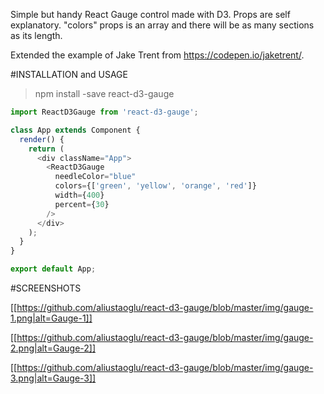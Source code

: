 Simple but handy React Gauge control made with D3.
Props are self explanatory. "colors" props is an array and there will be as many sections as its length.

Extended the example of Jake Trent from https://codepen.io/jaketrent/.

#INSTALLATION and USAGE

> npm install -save react-d3-gauge

```javascript
import ReactD3Gauge from 'react-d3-gauge';

class App extends Component {
  render() {
    return (
      <div className="App">
        <ReactD3Gauge
          needleColor="blue"
          colors={['green', 'yellow', 'orange', 'red']}
          width={400}
          percent={30}
        />
      </div>
    );
  }
}

export default App;

```

#SCREENSHOTS


[[https://github.com/aliustaoglu/react-d3-gauge/blob/master/img/gauge-1.png|alt=Gauge-1]]

[[https://github.com/aliustaoglu/react-d3-gauge/blob/master/img/gauge-2.png|alt=Gauge-2]]

[[https://github.com/aliustaoglu/react-d3-gauge/blob/master/img/gauge-3.png|alt=Gauge-3]]

